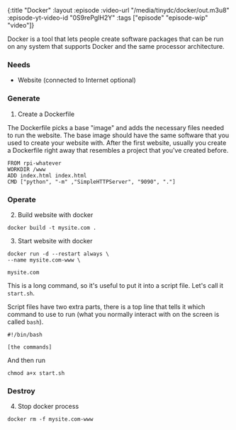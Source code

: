 {:title "Docker"
 :layout :episode
 :video-url "/media/tinydc/docker/out.m3u8"
 :episode-yt-video-id "0S9rePglH2Y"
 :tags ["episode" "episode-wip" "video"]}


Docker is a tool that lets people create software packages that can be run on any system that supports Docker and the same processor architecture.


### Needs

* Website (connected to Internet optional)

### Generate

1. Create a Dockerfile 


The Dockerfile picks a base "image" and adds the necessary files needed to run the website. The base image should have the same software that you used to create your website with. After the first website, usually you create a Dockerfile right away that resembles a project that you've created before.


```
FROM rpi-whatever
WORKDIR /www
ADD index.html index.html
CMD ["python", "-m" ,"SimpleHTTPServer", "9090", "."]
```


### Operate

2. Build website with docker

`docker build -t mysite.com .`

3. Start website with docker


```
docker run -d --restart always \
--name mysite.com-www \

mysite.com
```

This is a long command, so it's useful to put it into a script file. Let's call it `start.sh`.

Script files have two extra parts, there is a top line that tells it which command to use to run (what you normally interact with on the screen is called `bash`).


```
#!/bin/bash

[the commands]
```

And then run

`chmod a+x start.sh`

### Destroy

4. Stop docker process

`docker rm -f mysite.com-www`


